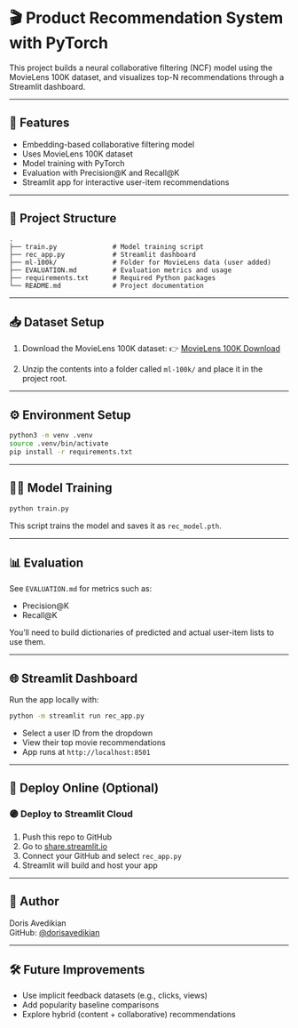 # 🎬 Product Recommendation System with PyTorch

This project builds a neural collaborative filtering (NCF) model using the MovieLens 100K dataset, and visualizes top-N recommendations through a Streamlit dashboard.

---

## 🚀 Features

- Embedding-based collaborative filtering model
- Uses MovieLens 100K dataset
- Model training with PyTorch
- Evaluation with Precision@K and Recall@K
- Streamlit app for interactive user-item recommendations

---

## 📁 Project Structure

```
.
├── train.py              # Model training script
├── rec_app.py            # Streamlit dashboard
├── ml-100k/              # Folder for MovieLens data (user added)
├── EVALUATION.md         # Evaluation metrics and usage
├── requirements.txt      # Required Python packages
└── README.md             # Project documentation
```

---

## 📥 Dataset Setup

1. Download the MovieLens 100K dataset:
   👉 [MovieLens 100K Download](https://grouplens.org/datasets/movielens/100k/)

2. Unzip the contents into a folder called `ml-100k/` and place it in the project root.

---

## ⚙️ Environment Setup

```bash
python3 -m venv .venv
source .venv/bin/activate
pip install -r requirements.txt
```

---

## 🏋️‍♂️ Model Training

```bash
python train.py
```

This script trains the model and saves it as `rec_model.pth`.

---

## 📊 Evaluation

See `EVALUATION.md` for metrics such as:
- Precision@K
- Recall@K

You’ll need to build dictionaries of predicted and actual user-item lists to use them.

---

## 🌐 Streamlit Dashboard

Run the app locally with:

```bash
python -m streamlit run rec_app.py
```

- Select a user ID from the dropdown
- View their top movie recommendations
- App runs at `http://localhost:8501`

---

## 🚀 Deploy Online (Optional)

### 🟣 Deploy to Streamlit Cloud

1. Push this repo to GitHub
2. Go to [share.streamlit.io](https://share.streamlit.io)
3. Connect your GitHub and select `rec_app.py`
4. Streamlit will build and host your app

---

## 📌 Author

Doris Avedikian  
GitHub: [@dorisavedikian](https://github.com/dorisavedikian)

---

## 🛠 Future Improvements

- Use implicit feedback datasets (e.g., clicks, views)
- Add popularity baseline comparisons
- Explore hybrid (content + collaborative) recommendations